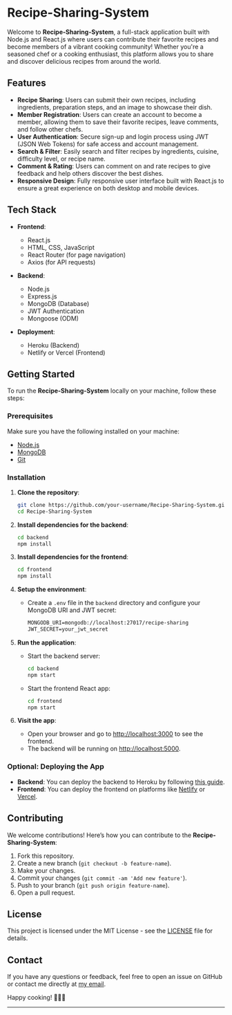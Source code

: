 # Recipe-Sharing-System

Welcome to **Recipe-Sharing-System**, a full-stack application built with Node.js and React.js where users can contribute their favorite recipes and become members of a vibrant cooking community! Whether you're a seasoned chef or a cooking enthusiast, this platform allows you to share and discover delicious recipes from around the world.

## Features

- **Recipe Sharing**: Users can submit their own recipes, including ingredients, preparation steps, and an image to showcase their dish.
- **Member Registration**: Users can create an account to become a member, allowing them to save their favorite recipes, leave comments, and follow other chefs.
- **User Authentication**: Secure sign-up and login process using JWT (JSON Web Tokens) for safe access and account management.
- **Search & Filter**: Easily search and filter recipes by ingredients, cuisine, difficulty level, or recipe name.
- **Comment & Rating**: Users can comment on and rate recipes to give feedback and help others discover the best dishes.
- **Responsive Design**: Fully responsive user interface built with React.js to ensure a great experience on both desktop and mobile devices.

## Tech Stack

- **Frontend**:
  - React.js
  - HTML, CSS, JavaScript
  - React Router (for page navigation)
  - Axios (for API requests)

- **Backend**:
  - Node.js
  - Express.js
  - MongoDB (Database)
  - JWT Authentication
  - Mongoose (ODM)

- **Deployment**:
  - Heroku (Backend)
  - Netlify or Vercel (Frontend)

## Getting Started

To run the **Recipe-Sharing-System** locally on your machine, follow these steps:

### Prerequisites

Make sure you have the following installed on your machine:
- [Node.js](https://nodejs.org/)
- [MongoDB](https://www.mongodb.com/)
- [Git](https://git-scm.com/)

### Installation

1. **Clone the repository**:
    ```bash
    git clone https://github.com/your-username/Recipe-Sharing-System.git
    cd Recipe-Sharing-System
    ```

2. **Install dependencies for the backend**:
    ```bash
    cd backend
    npm install
    ```

3. **Install dependencies for the frontend**:
    ```bash
    cd frontend
    npm install
    ```

4. **Setup the environment**:
    - Create a `.env` file in the `backend` directory and configure your MongoDB URI and JWT secret:
      ```txt
      MONGODB_URI=mongodb://localhost:27017/recipe-sharing
      JWT_SECRET=your_jwt_secret
      ```

5. **Run the application**:
    - Start the backend server:
      ```bash
      cd backend
      npm start
      ```

    - Start the frontend React app:
      ```bash
      cd frontend
      npm start
      ```

6. **Visit the app**:
    - Open your browser and go to [http://localhost:3000](http://localhost:3000) to see the frontend.
    - The backend will be running on [http://localhost:5000](http://localhost:5000).

### Optional: Deploying the App

- **Backend**: You can deploy the backend to Heroku by following [this guide](https://devcenter.heroku.com/articles/git).
- **Frontend**: You can deploy the frontend on platforms like [Netlify](https://www.netlify.com/) or [Vercel](https://vercel.com/).

## Contributing

We welcome contributions! Here’s how you can contribute to the **Recipe-Sharing-System**:

1. Fork this repository.
2. Create a new branch (`git checkout -b feature-name`).
3. Make your changes.
4. Commit your changes (`git commit -am 'Add new feature'`).
5. Push to your branch (`git push origin feature-name`).
6. Open a pull request.

## License

This project is licensed under the MIT License - see the [LICENSE](LICENSE) file for details.

## Contact

If you have any questions or feedback, feel free to open an issue on GitHub or contact me directly at [my email](mailto:your-email@example.com).

Happy cooking! 🍳🍲🥗

-------------------------
